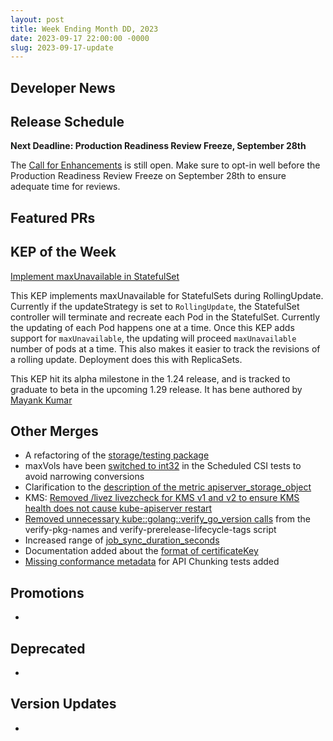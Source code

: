 ```yaml
---
layout: post
title: Week Ending Month DD, 2023
date: 2023-09-17 22:00:00 -0000
slug: 2023-09-17-update
---
```


## Developer News


## Release Schedule

**Next Deadline: Production Readiness Review Freeze, September 28th**

The [Call for Enhancements](https://groups.google.com/a/kubernetes.io/g/dev/c/MZcoJX6rrm4) is still open. Make sure to opt-in well before the Production Readiness Review Freeze on September 28th to ensure adequate time for reviews.

## Featured PRs

## KEP of the Week

[Implement maxUnavailable in StatefulSet](https://github.com/kubernetes/enhancements/tree/master/keps/sig-apps/961-maxunavailable-for-statefulset)

This KEP implements maxUnavailable for StatefulSets during RollingUpdate. Currently if the updateStrategy is set to `RollingUpdate`, the StatefulSet controller will terminate and recreate each Pod in the StatefulSet. Currently the updating of each Pod happens one at a time. Once this KEP adds support for `maxUnavailable`, the updating will proceed `maxUnavailable` number of pods at a time. This also makes it easier to track the revisions of a rolling update. Deployment does this with ReplicaSets.

This KEP hit its alpha milestone in the 1.24 release, and is tracked to graduate to beta in the upcoming 1.29 release. It has bene authored by [Mayank Kumar](https://github.com/krmayankk)

## Other Merges

* A refactoring of the [storage/testing package](https://github.com/kubernetes/kubernetes/pull/120691)
* maxVols have been [switched to int32](https://github.com/kubernetes/kubernetes/pull/120690) in the Scheduled CSI tests to avoid narrowing conversions
* Clarification to the [description of the metric apiserver_storage_object](https://github.com/kubernetes/kubernetes/pull/120597)
* KMS: [Removed /livez livezcheck for KMS v1 and v2 to ensure KMS health does not cause kube-apiserver restart](https://github.com/kubernetes/kubernetes/pull/120583)
* [Removed unnecessary kube::golang::verify_go_version calls](https://github.com/kubernetes/kubernetes/pull/120579) from the verify-pkg-names and verify-prerelease-lifecycle-tags script
* Increased range of [job_sync_duration_seconds](https://github.com/kubernetes/kubernetes/pull/120577)
* Documentation added about the [format of certificateKey](https://github.com/kubernetes/kubernetes/pull/120546)
* [Missing conformance metadata](https://github.com/kubernetes/kubernetes/pull/120600) for API Chunking tests added

## Promotions

*

## Deprecated

*

## Version Updates

*
